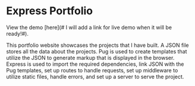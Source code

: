 # Express Portfolio

View the demo [here](# I will add a link for live demo when it will be ready!#).

This portfolio website showcases the projects that I have built.
A JSON file stores all the data about the projects.
Pug is used to create templates that utilize the JSON to generate markup that is displayed in the browser.
Express is used to import the required dependencies, link JSON with the Pug templates, set up routes to handle requests, set up middleware to utilize static files, handle errors, and set up a server to serve the project. 

